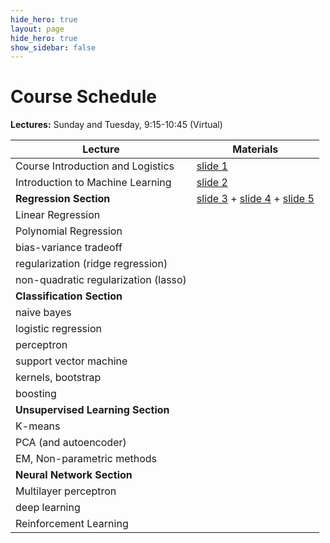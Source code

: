```yaml
---
hide_hero: true
layout: page
hide_hero: true
show_sidebar: false
---
```


# Course Schedule

**Lectures:** Sunday and Tuesday, 9:15-10:45 (Virtual)


| Lecture                              | Materials                                                    |
| ------------------------------------ | ------------------------------------------------------------ |
| Course Introduction and Logistics    | [slide 1](https://drive.google.com/drive/folders/1-3ryoiFJr3CESimjddb_82sQLk-kkC5u?usp=sharing) |
| Introduction to Machine Learning     | [slide 2](https://drive.google.com/drive/folders/1-3ryoiFJr3CESimjddb_82sQLk-kkC5u?usp=sharing) |
| **Regression Section**               | [slide 3](https://drive.google.com/drive/folders/1-3ryoiFJr3CESimjddb_82sQLk-kkC5u?usp=sharing) + [slide 4](https://drive.google.com/drive/folders/1-3ryoiFJr3CESimjddb_82sQLk-kkC5u?usp=sharing) + [slide 5](https://drive.google.com/drive/folders/1-3ryoiFJr3CESimjddb_82sQLk-kkC5u?usp=sharing) |
| Linear Regression                    |                                                              |
| Polynomial Regression                |                                                              |
| bias-variance tradeoff               |                                                              |
| regularization (ridge regression)    |                                                              |
| non-quadratic regularization (lasso) |                                                              |
| **Classification Section**           |                                                              |
| naive bayes                          |                                                              |
| logistic regression                  |                                                              |
| perceptron                           |                                                              |
| support vector machine               |                                                              |
| kernels, bootstrap                   |                                                              |
| boosting                             |                                                              |
| **Unsupervised Learning Section**    |                                                              |
| K-means                              |                                                              |
| PCA (and autoencoder)                |                                                              |
| EM, Non-parametric methods           |                                                              |
| **Neural Network Section**           |                                                              |
| Multilayer perceptron                |                                                              |
| deep learning                        |                                                              |
| Reinforcement Learning               |                                                              |

